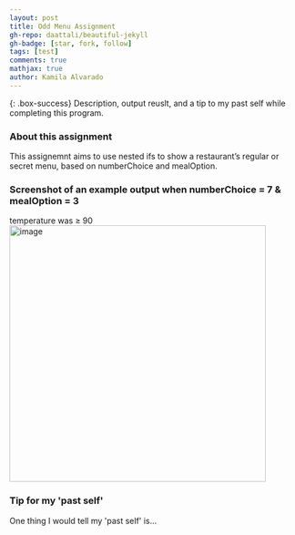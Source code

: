 ```yaml
---
layout: post
title: Odd Menu Assignment
gh-repo: daattali/beautiful-jekyll
gh-badge: [star, fork, follow]
tags: [test]
comments: true
mathjax: true
author: Kamila Alvarado
---
```


{: .box-success}
Description, output reuslt, and a tip to my past self while completing this program.

### About this assignment
This assignemnt aims to use nested ifs to show a restaurant’s regular or secret menu, based on numberChoice and mealOption.

### Screenshot of an example output when numberChoice = 7 &  mealOption = 3
  
  temperature was ≥ 90
<img src="https://kamila-alvarado.github.io/assets/img/numberChoice-7mealOption-3" alt="image" width="450"/>

### Tip for my 'past self'
One thing I would tell my 'past self' is...
